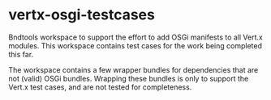 # vertx-osgi-testcases

Bndtools workspace to support the effort to add OSGi manifests to all Vert.x modules. This workspace contains test cases for the work being completed this far.

The workspace contains a few wrapper bundles for dependencies that are not (valid) OSGi bundles. Wrapping these bundles is only to support the Vert.x test cases, and are not tested for completeness. 
